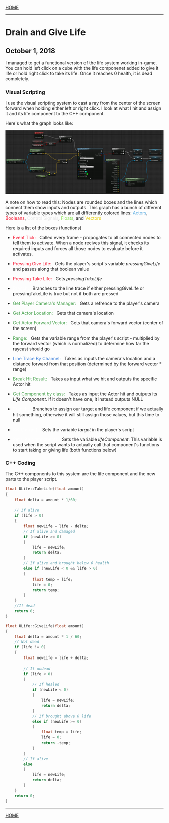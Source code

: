 

[HOME](https://avijr.com)

---

# Drain and Give Life
## October 1, 2018

I managed to get a functional version of the life system working in-game. You can hold left click on a cube with the life componenet added to give it life or hold right click to take its life. Once it reaches 0 health, it is dead completely.

### Visual Scripting

I use the visual scripting system to cast a ray from the center of the screen forward when holding either left or right click. I look at what I hit and assign it and its life component to the C++ component.

Here's what the graph looks like:

![Raycasting](/images/player_raycasting.png)

A note on how to read this: Nodes are rounded boxes and the lines which connect them show inputs and outputs. This graph has a bunch of different types of variable types which are all differently colored lines: <span style="color:#5DADE2">Actors</span>, <span style="color:#F61530">Booleans</span>, <span style="color:#EAEAEA">Control Signals</span>, <span style="color:#8AE457">Floats</span>, and  <span style="color:#E5CE0C">Vectors</span>

Here is a list of the boxes (functions)

- <span style="color:#F61530">Event Tick:</span> &nbsp; Called every frame - propogates to all connected nodes to tell them to activate. When a node recives this signal, it checks its required inputs and forces all those nodes to evaluate before it activates.
- <span style="color:#F61530">Pressing Give Life:</span> &nbsp; Gets the player's script's variable *pressingGiveLife* and passes along that boolean value
- <span style="color:#F61530">Pressing Take Life:</span> &nbsp; Gets *pressingTakeLife*
- <span style="color:white">Branch:</span> &nbsp; Branches to the line trace if either pressingGiveLife or pressingTakeLife is true but not if both are pressed


- <span style="color:#4AA350">Get Player Camera's Manager:</span> &nbsp; Gets a refrence to the player's camera
- <span style="color:#4AA350">Get Actor Location:</span> &nbsp; Gets that camera's location
- <span style="color:#4AA350">Get Actor Forward Vector:</span> &nbsp; Gets that camera's forward vector (center of the screen)
- <span style="color:#4AA350">Range:</span> &nbsp; Gets the variable range from the player's script - multiplied by the forward vector (which is normalized) to determine how far the raycast should go


- <span style="color:#397DD8">Line Trace By Channel:</span> &nbsp; Takes as inputs the camera's location and a distance forward from that position (determined by the forward vector * range)
- <span style="color:#4AA350">Break Hit Result:</span> &nbsp; Takes as input what we hit and outputs the specific Actor hit
- <span style="color:#4AA350">Get Component by class:</span> &nbsp; Takes as input the Actor hit and outputs its *Life Component*. If it doesn't have one, it instead outputs NULL


- <span style="color:white">Branch:</span> &nbsp; Branches to assign our target and life component if we actually hit something, otherwise it will still assign those values, but this time to null
- <span style="color:white">Set (Target):</span> &nbsp; Sets the variable *target* in the player's script
- <span style="color:white">Set (Life Component):</span> &nbsp; Sets the variable *lifeComponent*. This variable is used when the script wants to actually call that component's functions to start taking or giving life (both functions below)

### C++ Coding

The C++ components to this system are the life component and the new parts to the player script.

```cpp
float ULife::TakeLife(float amount)
{
	float delta = amount * 1/60;

	// If alive
	if (life > 0)
	{
		float newLife = life - delta;
		// If alive and damaged
		if (newLife >= 0)
		{
			life = newLife;
			return delta;
		}
		// If alive and brought below 0 health
		else if (newLife < 0 && life > 0)
		{
			float temp = life;
			life = 0;
			return temp;
		}
	}
	//If dead
	return 0;
}
```

```cpp
float ULife::GiveLife(float amount)
{
	float delta = amount * 1 / 60;
	// Not dead
	if (life != 0)
	{
		float newLife = life + delta;

		// If undead
		if (life < 0)
		{
			// If healed
			if (newLife < 0)
			{
				life = newLife;
				return delta;
			}
			// If brought above 0 life
			else if (newLife >= 0)
			{
				float temp = life;
				life = 0;
				return -temp;
			}
		}
		// If alive
		else
		{
			life = newLife;
			return delta;
		}
	}
	return 0;
}
```

---

[HOME](https://avijr.com)
